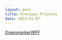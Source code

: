```yaml
---
layout: post
title: Previous Projects
date: 2012-01-07
---
```


[DownmarkerWPF](http://www.github.com/code52/DownmarkerWPF)